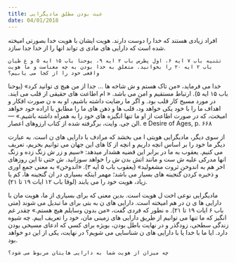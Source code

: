 ```yaml
---
title: عبث بودن مطلق مادیگرایی
date: 04/01/2018
---
```


افراد زیادی هستند که خدا را دوست دارند. هویت ایشان با هویت خدا بصورتی امیخته شده است که دارایی های مادی  ی تواند انها را از خدا جدا سازد.

`تثنیه باب ۷ ایه ۶، اول پطرس باب ۲ ایه ۹، یوحنا باب ١۵ ایه ۵ و غ طیان باب ۲ ایه ۲۰ را بخوانید. متعلق به خدا بودن به چه معناست و ما هویت واقعی خود را از کجا می یابیم؟`

خدا می فرماید، «من تاک هستم و ش  شاخه ها ... جدا از من هیچ  ی توانید کرد» (یوحنا باب ۱۵ ایه ۵). ارتباط مستقیم و امن می باشد. « ام اطاعت های حقیقی از قلب می ایند. در مورد مسیح کار قلب بود. و اگر ما رضایت داشته باشیم، او به ه ن صورت افکار و اهداف ما را با خود یکی خواهد  ود، قلب ها و ذهن های ما را مطابق با اراده خود خواهد امیخت، که در صورت اطاعت از او ما تنها انگیزه های خود را به همراه داشته باشیم.» — الن جی. وایت، برگرفته شده از کتاب ارزوهای اعصار.  e Desire of Ages, p. ۶۶۸

از سوی دیگر، مادیگرایی هویتی  ا می بخشد که مرادف با دارایی های ن است. به عبارت دیگر ما خود را بر اساس انچه داریم و انچه از کا های این جهان می توانیم بخریم، تعریف می کنیم. یعقوب به ما در برابر این قضیه هشدار میدهد: «سیم و زر ش  زنگ زده و زنگ انها مدرکی علیه ش ست و مانند اتش بدن ش  را خواهد سوزانید. ش  حتی تا این روزهای اخر هم به اندوخن ثروت مشغولید» (یعقوب باب ۵ ایه ۳). «اندوخن» به معنی جمع اوری و ذخیره کردن گنجینه های بسیار می باشد؛ مهمر اینکه بسیاری در ان گنجینه ها، کم یا زیاد، هویت خود را می یابند (لوقا باب ۱۲ ایات ۱۹ تا ۲۱).

مادیگرایی نوعی اخت ل هویت است. بدین معنی که برای بسیاری از ما، هویت مان با دارایی ها ی ن در هم امیخته است. دارایی های ن به بتی برای ما تبدیل می شوند (متی باب ۶ ایات ۱۹ تا ۲۱). ه نطور که فردی گفت، «من بدون وسایلم هیچ هستم.» چقدر غم انگیز که ما تنها می توانیم از طریق دارایی های زمینی مان، خود را تعریف  اییم. چه شیوه زندگی سطحی، زودگذر و در نهایت باطل بودن، بویژه برای کسی که ادعای مسیحی بودن دارد. ایا ما با خدا یا با دارایی های ن شناسایی می شویم؟ در نهایت، یکی از این دو خواهد بود.

`چه میزان از هویت شما به دارایی هایتان مربوط می شود؟`